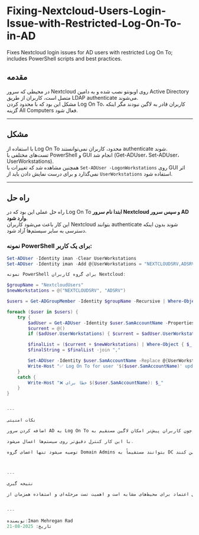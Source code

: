 # Fixing-Nextcloud-Users-Login-Issue-with-Restricted-Log-On-To-in-AD
Fixes Nextcloud login issues for AD users with restricted Log On To; includes PowerShell scripts and best practices.


## مقدمه

در محیطی که سرور Nextcloud روی اوبونتو نصب شده و به دامین Active Directory متصل است، کاربران از طریق LDAP authenticate می‌شوند.  
مشکل این بود که با محدود کردن Log On To، کاربران قادر به لاگین نبودند مگر اینکه گزینه All Computers فعال شود.

---

## مشکل

با استفاده از Log On To محدود، کاربران نمی‌توانستند authenticate شوند.  
تست‌های مختلفی با PowerShell و GUI انجام شد (Get-ADUser، Set-ADUser، UserWorkstations).  
همچنین مشاهده شد که تغییرات با `Set-ADUser -LogonWorkstations` روی GUI اثر نمی‌گذارد و برای درست نمایش دادن باید از `UserWorkstations` استفاده شود.

---

## راه حل

راه حل عملی این بود که در Log On To **ابتدا نام سرور Nextcloud و سپس سرور AD وارد شود**.  
این کار باعث می‌شود کاربران Nextcloud بتوانند authenticate شوند بدون اینکه دسترسی به سایر سیستم‌ها آزاد شود.

### نمونه PowerShell برای یک کاربر:

```powershell
Set-ADUser -Identity iman -Clear UserWorkstations
Set-ADUser -Identity iman -Add @{UserWorkstations = "NEXTCLOUDSRV,ADSRV"}

نمونه PowerShell برای گروه کاربران Nextcloud:

$groupName = "NextcloudUsers"
$newWorkstations = @("NEXTCLOUDSRV", "ADSRV")

$users = Get-ADGroupMember -Identity $groupName -Recursive | Where-Object { $_.objectClass -eq "user" }

foreach ($user in $users) {
    try {
        $adUser = Get-ADUser -Identity $user.SamAccountName -Properties UserWorkstations
        $current = @()
        if ($adUser.UserWorkstations) { $current = $adUser.UserWorkstations -split "," }

        $finalList = ($current + $newWorkstations) | Where-Object { $_ -ne "" } | Select-Object -Unique
        $finalString = $finalList -join ","

        Set-ADUser -Identity $user.SamAccountName -Replace @{UserWorkstations = $finalString}
        Write-Host "✅ Log On To for user '$($user.SamAccountName)' updated to: $finalString"
    }
    catch {
        Write-Host "❌ خطا برای $($user.SamAccountName): $_"
    }
}


---

نکات امنیتی

اضافه کردن سرور AD به Log On To باعث کاهش امنیت نمی‌شود، چون کاربران پیش‌تر امکان لاگین مستقیم به AD داشتند.

با این کار کنترل دقیق‌تر روی سیستم‌ها اعمال می‌شود.

توصیه می‌شود تنها اعضای گروه Domain Admins بتوانند مستقیماً به DC لاگین کنند.



---

نتیجه گیری

این روش عملی و قابل اعتماد برای محیط‌های مشابه است و اهمیت تست مرحله‌ای و استفاده همزمان از PowerShell و GUI را نشان می‌دهد.


---

نویسنده:Iman Mehregan Rad
تاریخ: 2025-08-21

